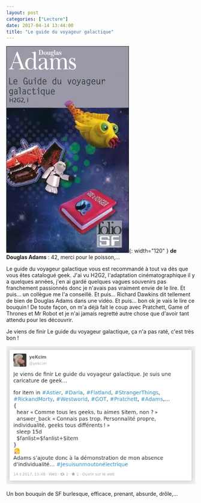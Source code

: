 ```yaml
---
layout: post
categories: ["Lecture"]
date: 2017-04-14 13:44:00
title: "Le guide du voyageur galactique"
---
```


![couverture](/assets/images/couv_lecture/le_guide_du_routard_galactique.webp){: width="120" } **de Douglas Adams** : 42, merci pour le poisson,…

Le guide du voyageur galactique vous est recommandé à tout va dès que
vous êtes catalogué geek. J'ai vu H2G2, l'adaptation cinématographique
il y a quelques années, j'en ai gardé quelques vagues souvenirs pas
franchement passionnés donc je n'avais pas vraiment envie de le lire. Et
puis… un collègue me l'a conseillé. Et puis… Richard Dawkins dit
tellement de bien de Douglas Adams dans une vidéo. Et puis… bon ok je
vais le lire ce bouquin ! De toute façon, on m'a déjà fait le coup avec
Pratchett, Game of Thrones et Mr Robot et je n'ai jamais regretté autre
chose que d'avoir tant attendu pour les découvrir.

Je viens de finir Le guide du voyageur galactique, ça n'a pas raté,
c'est très bon !

[![couverture](/assets/images/pouet_adams.webp)](https://framapiaf.org/@yekcim)

Un bon bouquin de SF burlesque, efficace, prenant, absurde, drôle,…


